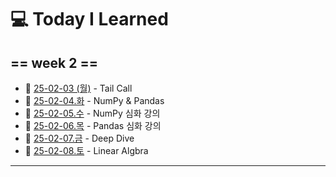 # 💻 Today I Learned

## == week 2 == 

- 📅  [25-02-03 (월)](https://github.com/100-hours-a-week/kellyn.lee-TIL/blob/main/February/25-02-03%20Mon.md) - Tail Call
- 📅  [25-02-04.화](https://github.com/100-hours-a-week/kellyn.lee-TIL/blob/main/February/25-02-04%20Tue.md) - NumPy & Pandas
- 📅  [25-02-05.수](https://github.com/100-hours-a-week/kellyn.lee-TIL/blob/main/February/25-02-05%20Wed.md) - NumPy 심화 강의
- 📅  [25-02-06.목](https://github.com/100-hours-a-week/kellyn.lee-TIL/blob/main/February/25-02-06%20Thu.md) - Pandas 심화 강의
- 📅  [25-02-07.금](https://github.com/100-hours-a-week/kellyn.lee-TIL/blob/main/February/25-02-07%20Fri.md) - Deep Dive
- 📅  [25-02-08.토](https://github.com/100-hours-a-week/kellyn.lee-TIL/blob/main/February/25-02-08%20Sat.md) - Linear Algbra

---
